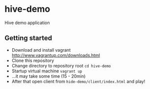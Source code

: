 hive-demo
=========

Hive demo application

## Getting started
* Download and install vagrant http://www.vagrantup.com/downloads.html
* Clone this repository
* Change directory to repository root `cd hive-demo`
* Startup virtual machine `vagrant up`
* ...it may take some time (15 - 20min)
* After that open client from `hide-demo/client/index.html` and play!
